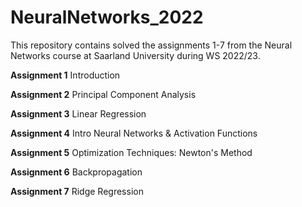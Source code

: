 # NeuralNetworks_2022

This repository contains solved the assignments 1-7 from the Neural Networks course at Saarland University during WS 2022/23.

**Assignment 1**
Introduction

**Assignment 2**
Principal Component Analysis

**Assignment 3**
Linear Regression

**Assignment 4**
Intro Neural Networks & Activation Functions

**Assignment 5**
Optimization Techniques: Newton's Method

**Assignment 6**
Backpropagation

**Assignment 7**
Ridge Regression
